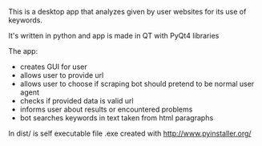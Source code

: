 This is a desktop app that analyzes given by user websites for its use of keywords.

It's written in python and app is made in QT with PyQt4 libraries

The app:
- creates GUI for user
- allows user to provide url 
- allows user to choose if scraping bot should pretend to be normal user agent
- checks if provided data is valid url
- informs user about results or encountered problems
- bot searches keywords in text taken from html paragraphs 

In dist/ is self executable file .exe created with http://www.pyinstaller.org/
